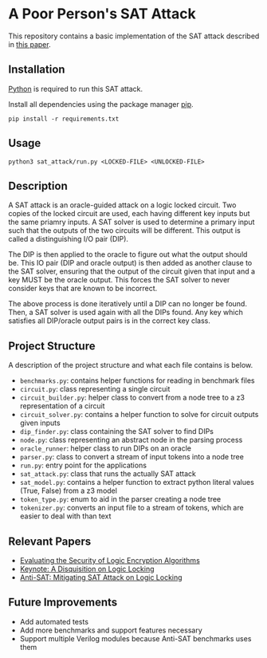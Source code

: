 # A Poor Person's SAT Attack

This repository contains a basic implementation of the SAT attack described in [this paper](http://www.eecs.umich.edu/courses/eecs578/eecs578.f15/papers/sub15.pdf).

## Installation

[Python](https://www.python.org) is required to run this SAT attack.

Install all dependencies using the package manager [pip](https://pip.pypa.io/en/stable/).

```
pip install -r requirements.txt
```

## Usage

```
python3 sat_attack/run.py <LOCKED-FILE> <UNLOCKED-FILE>
```

## Description

A SAT attack is an oracle-guided attack on a logic locked circuit. Two copies of the locked circuit
are used, each having different key inputs but the same priamry inputs. A SAT solver is used
to determine a primary input such that the outputs of the two circuits will be different.
This output is called a distinguishing I/O pair (DIP).

The DIP is then applied to the oracle to figure out what the output should be. This IO pair
(DIP and oracle output) is then added as another clause to the SAT solver, ensuring that
the output of the circuit given that input and a key MUST be the oracle output. This
forces the SAT solver to never consider keys that are known to be incorrect.

The above process is done iteratively until a DIP can no longer be found. Then, a SAT solver
is used again with all the DIPs found. Any key which satisfies all DIP/oracle output pairs
is in the correct key class.

## Project Structure

A description of the project structure and what each file contains is below.

* `benchmarks.py`: contains helper functions for reading in benchmark files
* `circuit.py`: class representing a single circuit
* `circuit_builder.py`: helper class to convert from a node tree to a z3 representation of a circuit
* `circuit_solver.py`: contains a helper function to solve for circuit outputs given inputs
* `dip_finder.py`: class containing the SAT solver to find DIPs
* `node.py`: class representing an abstract node in the parsing process
* `oracle_runner`: helper class to run DIPs on an oracle
* `parser.py`: class to convert a stream of input tokens into a node tree
* `run.py`: entry point for the applications
* `sat_attack.py`: class that runs the actually SAT attack
* `sat_model.py`: contains a helper function to extract python literal values (True, False) from a z3 model
* `token_type.py`: enum to aid in the parser creating a node tree
* `tokenizer.py`: converts an input file to a stream of tokens, which are easier to deal with than text

## Relevant Papers

* [Evaluating the Security of Logic Encryption Algorithms](http://www.eecs.umich.edu/courses/eecs578/eecs578.f15/papers/sub15.pdf)
* [Keynote: A Disquisition on Logic Locking](https://par.nsf.gov/servlets/purl/10138106)
* [Anti-SAT: Mitigating SAT Attack on Logic Locking](https://eprint.iacr.org/2017/761.pdf)

## Future Improvements

* Add automated tests
* Add more benchmarks and support features necessary
* Support multiple Verilog modules because Anti-SAT benchmarks uses them

